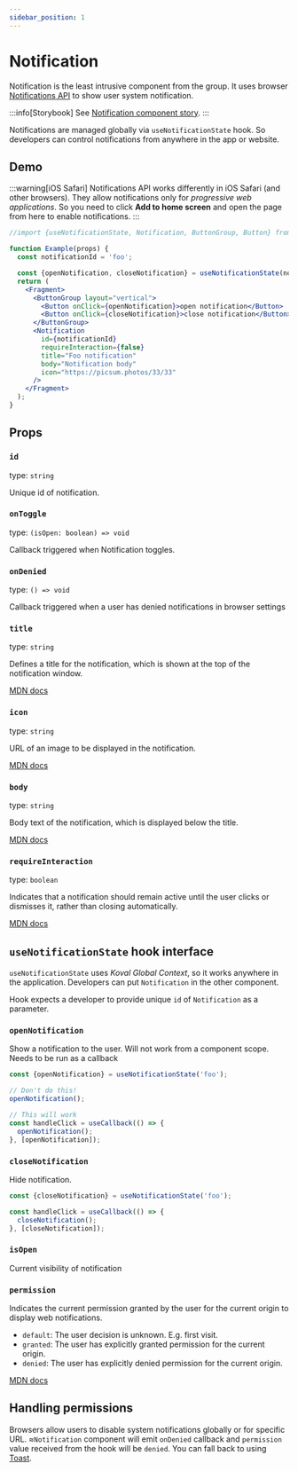 ```yaml
---
sidebar_position: 1
---
```


# Notification

Notification is the least intrusive component from the group. It uses browser [Notifications API](https://developer.mozilla.org/en-US/docs/Web/API/Notifications_API) to show user system notification.

:::info[Storybook]
See [Notification component story](https://morewings.github.io/koval-ui/?path=/docs/components-notification--docs).
:::

Notifications are managed globally via `useNotificationState` hook. So developers can control notifications from anywhere in the app or website.

## Demo

:::warning[iOS Safari]
Notifications API works differently in iOS Safari (and other browsers). They allow notifications only for _progressive web applications_. So you need to click **Add to home screen** and open the page from here to enable notifications.
:::

```jsx live
//import {useNotificationState, Notification, ButtonGroup, Button} from 'koval-ui';

function Example(props) {
  const notificationId = 'foo';

  const {openNotification, closeNotification} = useNotificationState(notificationId);
  return (
    <Fragment>
      <ButtonGroup layout="vertical">
        <Button onClick={openNotification}>open notification</Button>
        <Button onClick={closeNotification}>close notification</Button>
      </ButtonGroup>
      <Notification
        id={notificationId}
        requireInteraction={false}
        title="Foo notification"
        body="Notification body"
        icon="https://picsum.photos/33/33"
      />
    </Fragment>
  );
}
```

## Props

### `id`

type: `string`

Unique id of notification.

### `onToggle`

type: `(isOpen: boolean) => void`

Callback triggered when Notification toggles.

### `onDenied`

type: `() => void`

Callback triggered when a user has denied notifications in browser settings

### `title`

type: `string`

Defines a title for the notification, which is shown at the top of the notification window.

[MDN docs](https://developer.mozilla.org/en-US/docs/Web/API/Notification/Notification#title)

### `icon`

type: `string`

URL of an image to be displayed in the notification.

[MDN docs](https://developer.mozilla.org/en-US/docs/Web/API/Notification/Notification#icon)

### `body`

type: `string`

Body text of the notification, which is displayed below the title.

[MDN docs](https://developer.mozilla.org/en-US/docs/Web/API/Notification/Notification#body)

### `requireInteraction`

type: `boolean`

Indicates that a notification should remain active until the user clicks or dismisses it, rather than closing automatically.

[MDN docs](https://developer.mozilla.org/en-US/docs/Web/API/Notification/Notification#requireinteraction)

## `useNotificationState` hook interface

`useNotificationState` uses _Koval Global Context_, so it works anywhere in the application. Developers can put `Notification` in the other component.

Hook expects a developer to provide unique `id` of `Notification` as a parameter.

### `openNotification`

Show a notification to the user. Will not work from a component scope. Needs to be run as a callback

```js
const {openNotification} = useNotificationState('foo');

// Don't do this!
openNotification();

// This will work
const handleClick = useCallback(() => {
  openNotification();
}, [openNotification]);
```

### `closeNotification`

Hide notification.

```js
const {closeNotification} = useNotificationState('foo');

const handleClick = useCallback(() => {
  closeNotification();
}, [closeNotification]);
```

### `isOpen`

Current visibility of notification

### `permission`

Indicates the current permission granted by the user for the current origin to display web notifications.

- `default`: The user decision is unknown. E.g. first visit.
- `granted`: The user has explicitly granted permission for the current origin.
- `denied`: The user has explicitly denied permission for the current origin.

[MDN docs](https://developer.mozilla.org/en-US/docs/Web/API/Notification/permission_static)



## Handling permissions

Browsers allow users to disable system notifications globally or for specific URL. ≈`Notification` component will emit `onDenied` callback and `permission` value received from the hook will be `denied`. You can fall back to using [Toast](/docs/floating/toast).
